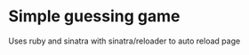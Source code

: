 Simple guessing game
====================

Uses ruby and sinatra with sinatra/reloader to auto reload page
